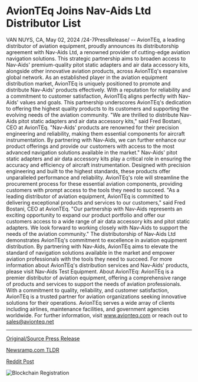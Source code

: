 # AvionTEq Joins Nav-Aids Ltd Distributor List

VAN NUYS, CA, May 02, 2024 /24-7PressRelease/ -- AvionTEq, a leading distributor of aviation equipment, proudly announces its distributorship agreement with Nav-Aids Ltd, a renowned provider of cutting-edge aviation navigation solutions. This strategic partnership aims to broaden access to Nav-Aids' premium-quality pitot static adapters and air data accessory kits, alongside other innovative aviation products, across AvionTEq's expansive global network.  As an established player in the aviation equipment distribution market, AvionTEq is uniquely positioned to promote and distribute Nav-Aids' products effectively. With a reputation for reliability and a commitment to customer satisfaction, AvionTEq aligns perfectly with Nav-Aids' values and goals. This partnership underscores AvionTEq's dedication to offering the highest quality products to its customers and supporting the evolving needs of the aviation community.  "We are thrilled to distribute Nav-Aids pitot static adapters and air data accessory kits," said Fred Bostani, CEO at AvionTEq. "Nav-Aids' products are renowned for their precision engineering and reliability, making them essential components for aircraft instrumentation. By partnering with Nav-Aids, we can further enhance our product offerings and provide our customers with access to the most advanced navigation solutions available in the market."  Nav-Aids' pitot static adapters and air data accessory kits play a critical role in ensuring the accuracy and efficiency of aircraft instrumentation. Designed with precision engineering and built to the highest standards, these products offer unparalleled performance and reliability. AvionTEq's role will streamline the procurement process for these essential aviation components, providing customers with prompt access to the tools they need to succeed.  "As a leading distributor of aviation equipment, AvionTEq is committed to delivering exceptional products and services to our customers," said Fred Bostani, CEO at AvionTEq. "Our partnership with Nav-Aids represents an exciting opportunity to expand our product portfolio and offer our customers access to a wide range of air data accessory kits and pitot static adapters. We look forward to working closely with Nav-Aids to support the needs of the aviation community."  The distributorship of Nav-Aids Ltd demonstrates AvionTEq's commitment to excellence in aviation equipment distribution. By partnering with Nav-Aids, AvionTEq aims to elevate the standard of navigation solutions available in the market and empower aviation professionals with the tools they need to succeed.  For more information about AvionTEq's distribution services and Nav-Aids' products, please visit Nav-Aids Test Equipment.  About AvionTEq:  AvionTEq is a premier distributor of aviation equipment, offering a comprehensive range of products and services to support the needs of aviation professionals. With a commitment to quality, reliability, and customer satisfaction, AvionTEq is a trusted partner for aviation organizations seeking innovative solutions for their operations. AvionTEq serves a wide array of clients including airlines, maintenance facilities, and government agencies worldwide. For further information, visit www.avionteq.com or reach out to sales@avionteq.net 

---

[Original/Source Press Release](https://www.24-7pressrelease.com/press-release/510587/avionteq-joins-nav-aids-ltd-distributor-list)
                    

[Newsramp.com TLDR](None) 



[Reddit Post](https://www.reddit.com/r/Business_NewsRamp/comments/1ci9esn/avionteq_announces_distributorship_agreement_with/) 



![Blockchain Registration](https://cdn.newsramp.app/24-7PressRelease/qrcode/245/2/gulfiqfc.webp)